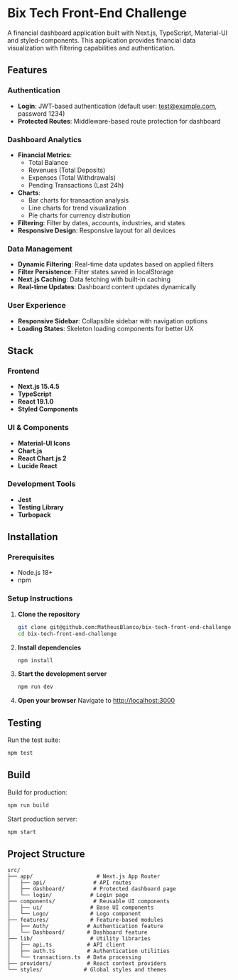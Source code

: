 # Bix Tech Front-End Challenge

A financial dashboard application built with Next.js, TypeScript, Material-UI and styled-components. This application provides financial data visualization with filtering capabilities and authentication.

## Features

### Authentication

- **Login**: JWT-based authentication (default user: test@example.com, password 1234)
- **Protected Routes**: Middleware-based route protection for dashboard

### Dashboard Analytics

- **Financial Metrics**:
  - Total Balance
  - Revenues (Total Deposits)
  - Expenses (Total Withdrawals)
  - Pending Transactions (Last 24h)
- **Charts**:
  - Bar charts for transaction analysis
  - Line charts for trend visualization
  - Pie charts for currency distribution
- **Filtering**: Filter by dates, accounts, industries, and states
- **Responsive Design**: Responsive layout for all devices

### Data Management

- **Dynamic Filtering**: Real-time data updates based on applied filters
- **Filter Persistence**: Filter states saved in localStorage
- **Next.js Caching**: Data fetching with built-in caching
- **Real-time Updates**: Dashboard content updates dynamically

### User Experience

- **Responsive Sidebar**: Collapsible sidebar with navigation options
- **Loading States**: Skeleton loading components for better UX

## Stack

### Frontend

- **Next.js 15.4.5**
- **TypeScript**
- **React 19.1.0**
- **Styled Components**

### UI & Components

- **Material-UI Icons**
- **Chart.js**
- **React Chart.js 2**
- **Lucide React**

### Development Tools

- **Jest**
- **Testing Library**
- **Turbopack**

## Installation

### Prerequisites

- Node.js 18+
- npm

### Setup Instructions

1. **Clone the repository**

   ```bash
   git clone git@github.com:MatheusBlanco/bix-tech-front-end-challenge.git
   cd bix-tech-front-end-challenge
   ```

2. **Install dependencies**

   ```bash
   npm install
   ```

3. **Start the development server**

   ```bash
   npm run dev
   ```

4. **Open your browser**
   Navigate to [http://localhost:3000](http://localhost:3000)

## Testing

Run the test suite:

```bash
npm test
```

## Build

Build for production:

```bash
npm run build
```

Start production server:

```bash
npm start
```

## Project Structure

```
src/
├── app/                    # Next.js App Router
│   ├── api/               # API routes
│   ├── dashboard/         # Protected dashboard page
│   └── login/            # Login page
├── components/            # Reusable UI components
│   ├── ui/               # Base UI components
│   └── Logo/             # Logo component
├── features/             # Feature-based modules
│   ├── Auth/            # Authentication feature
│   └── Dashboard/       # Dashboard feature
├── lib/                  # Utility libraries
│   ├── api.ts           # API client
│   ├── auth.ts          # Authentication utilities
│   └── transactions.ts  # Data processing
├── providers/           # React context providers
└── styles/             # Global styles and themes
```
